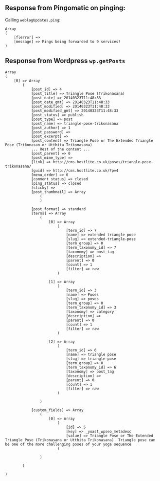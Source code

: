 

## Response from Pingomatic on pinging:

Calling `weblogUpdates.ping`:

    Array
    (
        [flerror] =>
        [message] => Pings being forwarded to 9 services!
    )


## Response from Wordpress `wp.getPosts`

    Array
    (
        [0] => Array
            (
                [post_id] => 4
                [post_title] => Triangle Pose (Trikonasana)
                [post_date] => 20140323T11:48:33
                [post_date_gmt] => 20140323T11:48:33
                [post_modified] => 20140323T11:48:33
                [post_modified_gmt] => 20140323T11:48:33
                [post_status] => publish
                [post_type] => post
                [post_name] => triangle-pose-trikonasana
                [post_author] => 1
                [post_password] =>
                [post_excerpt] =>
                [post_content] => Triangle Pose or The Extended Triangle Pose (Trikonasan or Utthita Trikonasana)
                ... Rest of the content ...
                [post_parent] => 0
                [post_mime_type] =>
                [link] => http://cms.hostlite.co.uk/poses/triangle-pose-trikonasana/
                [guid] => http://cms.hostlite.co.uk/?p=4
                [menu_order] => 0
                [comment_status] => closed
                [ping_status] => closed
                [sticky] =>
                [post_thumbnail] => Array
                    (
                    )

                [post_format] => standard
                [terms] => Array
                    (
                        [0] => Array
                            (
                                [term_id] => 7
                                [name] => extended triangle pose
                                [slug] => extended-triangle-pose
                                [term_group] => 0
                                [term_taxonomy_id] => 7
                                [taxonomy] => post_tag
                                [description] =>
                                [parent] => 0
                                [count] => 1
                                [filter] => raw
                            )

                        [1] => Array
                            (
                                [term_id] => 3
                                [name] => Poses
                                [slug] => poses
                                [term_group] => 0
                                [term_taxonomy_id] => 3
                                [taxonomy] => category
                                [description] =>
                                [parent] => 0
                                [count] => 1
                                [filter] => raw
                            )

                        [2] => Array
                            (
                                [term_id] => 6
                                [name] => triangle pose
                                [slug] => triangle-pose
                                [term_group] => 0
                                [term_taxonomy_id] => 6
                                [taxonomy] => post_tag
                                [description] =>
                                [parent] => 0
                                [count] => 1
                                [filter] => raw
                            )

                    )

                [custom_fields] => Array
                    (
                        [0] => Array
                            (
                                [id] => 5
                                [key] => _yoast_wpseo_metadesc
                                [value] => Triangle Pose or The Extended Triangle Pose (Trikonasana or Utthita Trikonasana). Triangle pose can be one of the more challenging poses of your yoga sequence
                            )

                    )

            )

    )



